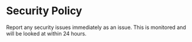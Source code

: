 # Security Policy

Report any security issues immediately as an issue.  This is monitored and will be looked at within 24 hours.
